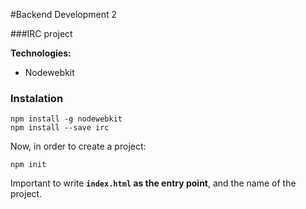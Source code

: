 #Backend Development 2

###IRC project

**Technologies:**

- Nodewebkit


### Instalation

```
npm install -g nodewebkit
npm install --save irc
```

Now, in order to create a project:

```
npm init
```
Important to write **`index.html` as the entry point**, and the name of the project.